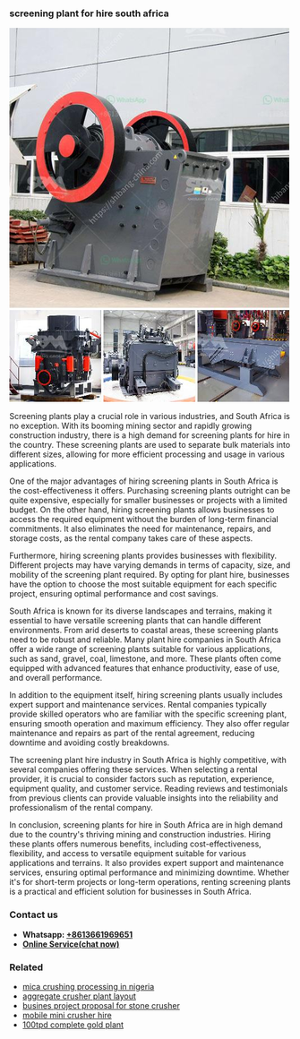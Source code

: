 <h3>screening plant for hire south africa</h3><img src='1703042467.jpg' alt=''><p>Screening plants play a crucial role in various industries, and South Africa is no exception. With its booming mining sector and rapidly growing construction industry, there is a high demand for screening plants for hire in the country. These screening plants are used to separate bulk materials into different sizes, allowing for more efficient processing and usage in various applications.</p><p>One of the major advantages of hiring screening plants in South Africa is the cost-effectiveness it offers. Purchasing screening plants outright can be quite expensive, especially for smaller businesses or projects with a limited budget. On the other hand, hiring screening plants allows businesses to access the required equipment without the burden of long-term financial commitments. It also eliminates the need for maintenance, repairs, and storage costs, as the rental company takes care of these aspects.</p><p>Furthermore, hiring screening plants provides businesses with flexibility. Different projects may have varying demands in terms of capacity, size, and mobility of the screening plant required. By opting for plant hire, businesses have the option to choose the most suitable equipment for each specific project, ensuring optimal performance and cost savings.</p><p>South Africa is known for its diverse landscapes and terrains, making it essential to have versatile screening plants that can handle different environments. From arid deserts to coastal areas, these screening plants need to be robust and reliable. Many plant hire companies in South Africa offer a wide range of screening plants suitable for various applications, such as sand, gravel, coal, limestone, and more. These plants often come equipped with advanced features that enhance productivity, ease of use, and overall performance.</p><p>In addition to the equipment itself, hiring screening plants usually includes expert support and maintenance services. Rental companies typically provide skilled operators who are familiar with the specific screening plant, ensuring smooth operation and maximum efficiency. They also offer regular maintenance and repairs as part of the rental agreement, reducing downtime and avoiding costly breakdowns.</p><p>The screening plant hire industry in South Africa is highly competitive, with several companies offering these services. When selecting a rental provider, it is crucial to consider factors such as reputation, experience, equipment quality, and customer service. Reading reviews and testimonials from previous clients can provide valuable insights into the reliability and professionalism of the rental company.</p><p>In conclusion, screening plants for hire in South Africa are in high demand due to the country's thriving mining and construction industries. Hiring these plants offers numerous benefits, including cost-effectiveness, flexibility, and access to versatile equipment suitable for various applications and terrains. It also provides expert support and maintenance services, ensuring optimal performance and minimizing downtime. Whether it's for short-term projects or long-term operations, renting screening plants is a practical and efficient solution for businesses in South Africa.</p><h3>Contact us</h3><ul><li><strong>Whatsapp:&nbsp;<a href="https://wa.me/8613661969651">+8613661969651</a></strong></li><li><a href="https://swt.shibang-china.com/?git&amp;zhl&amp;screening plant for hire south africa"><strong>Online Service(chat now)</strong></a></li></ul><h3>Related</h3><ul><li><a href='mica crushing processing in nigeria.md'>mica crushing processing in nigeria</a></li><li><a href='aggregate crusher plant layout.md'>aggregate crusher plant layout</a></li><li><a href='busines project proposal for stone crusher.md'>busines project proposal for stone crusher</a></li><li><a href='mobile mini crusher hire.md'>mobile mini crusher hire</a></li><li><a href='100tpd complete gold plant.md'>100tpd complete gold plant</a></li></ul>